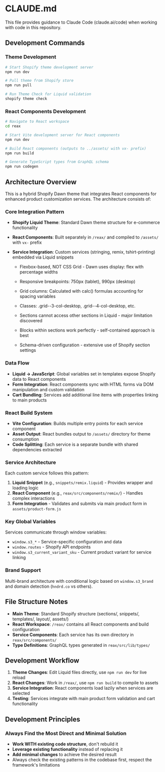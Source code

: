 # CLAUDE.md

This file provides guidance to Claude Code (claude.ai/code) when working with code in this repository.

## Development Commands

### Theme Development

```bash
# Start Shopify theme development server
npm run dev

# Pull theme from Shopify store
npm run pull

# Run Theme Check for Liquid validation
shopify theme check
```

### React Components Development

```bash
# Navigate to React workspace
cd reax

# Start Vite development server for React components
npm run dev

# Build React components (outputs to ../assets/ with vx- prefix)
npm run build

# Generate TypeScript types from GraphQL schema
npm run codegen
```

## Architecture Overview

This is a hybrid Shopify Dawn theme that integrates React components for enhanced product customization services. The architecture consists of:

### Core Integration Pattern

- **Shopify Liquid Theme**: Standard Dawn theme structure for e-commerce functionality
- **React Components**: Built separately in `/reax/` and compiled to `/assets/` with `vx-` prefix
- **Service Integration**: Custom services (stringing, remix, tshirt-printing) embedded via Liquid snippets

  - Flexbox-based, NOT CSS Grid - Dawn uses display: flex with percentage widths
  - Responsive breakpoints: 750px (tablet), 990px (desktop)
  - Grid columns: Calculated with calc() formulas accounting for spacing variables
  - Classes: .grid--3-col-desktop, .grid--4-col-desktop, etc.

  - Sections cannot access other sections in Liquid - major limitation discovered
  - Blocks within sections work perfectly - self-contained approach is best
  - Schema-driven configuration - extensive use of Shopify section settings

### Data Flow

- **Liquid → JavaScript**: Global variables set in templates expose Shopify data to React components
- **Form Integration**: React components sync with HTML forms via DOM manipulation and custom validation
- **Cart Bundling**: Services add additional line items with properties linking to main products

### React Build System

- **Vite Configuration**: Builds multiple entry points for each service component
- **Asset Output**: React bundles output to `/assets/` directory for theme consumption
- **Code Splitting**: Each service is a separate bundle with shared dependencies extracted

### Service Architecture

Each custom service follows this pattern:

1. **Liquid Snippet** (e.g., `snippets/remix.liquid`) - Provides wrapper and loading logic
2. **React Component** (e.g., `reax/src/components/remix/`) - Handles complex interactions
3. **Form Integration** - Validates and submits via main product form in `assets/product-form.js`

### Key Global Variables

Services communicate through window variables:

- `window.s3_*` - Service-specific configuration and data
- `window.routes` - Shopify API endpoints
- `window.s3_current_variant_sku` - Current product variant for service linking

### Brand Support

Multi-brand architecture with conditional logic based on `window.s3_brand` and domain detection (`hndrd.co` vs others).

## File Structure Notes

- **Main Theme**: Standard Shopify structure (sections/, snippets/, templates/, layout/, assets/)
- **React Workspace**: `/reax/` contains all React components and build configuration
- **Service Components**: Each service has its own directory in `reax/src/components/`
- **Type Definitions**: GraphQL types generated in `reax/src/lib/types/`

## Development Workflow

1. **Theme Changes**: Edit Liquid files directly, use `npm run dev` for live reload
2. **React Changes**: Work in `/reax/`, use `npm run build` to compile to assets
3. **Service Integration**: React components load lazily when services are selected
4. **Testing**: Services integrate with main product form validation and cart functionality

## Development Principles

### Always Find the Most Direct and Minimal Solution

- **Work WITH existing code structure**, don't rebuild it
- **Leverage existing functionality** instead of replacing it
- **Add minimal changes** to achieve the desired result
- Always check the existing patterns in the codebase first, respect the framework's limitations
